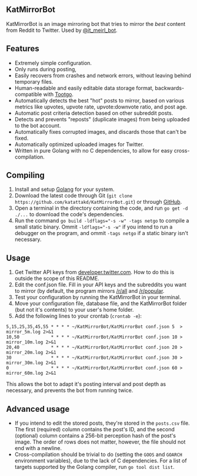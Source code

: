 ## KatMirrorBot
KatMirrorBot is an image mirroring bot that tries to mirror the *best* content from Reddit to Twitter. Used by [@it_meirl_bot](https://twitter.com/it_meirl_bot).

## Features
- Extremely simple configuration.
- Only runs during posting, 
- Easily recovers from crashes and network errors, without leaving behind temporary files.
- Human-readable and easily editable data storage format, backwards-compatible with [Tootgo](https://github.com/katattakd/Tootgo).
- Automatically detects the best "hot" posts to mirror, based on various metrics like upvotes, upvote rate, upvote:downvote ratio, and post age.
- Automatic post criteria detection based on other subreddit posts.
- Detects and prevents "reposts" (duplicate images) from being uploaded to the bot account.
- Automatically fixes corrupted images, and discards those that can't be fixed.
- Automatically optimized uploaded images for Twitter.
- Written in pure Golang with no C dependencies, to allow for easy cross-compilation.

## Compiling
1. Install and setup [Golang](https://golang.org/) for your system.
2. Download the latest code through Git (`git clone https://github.com/katattakd/KatMirrorBot.git`) or through [GitHub](https://github.com/katattakd/KatMirrorBot/archive/main.zip).
3. Open a terminal in the directory containing the code, and run `go get -d ./...` to download the code's dependencies.
4. Run the command `go build -ldflags="-s -w" -tags netgo` to compile a small static binary. Ommit `-ldflags="-s -w"` if you intend to run a debugger on the program, and ommit `-tags netgo` if a static binary isn't necessary.

## Usage
1. Get Twitter API keys from [developer.twitter.com](https://developer.twitter.com/en). How to do this is outside the scope of this README.
2. Edit the conf.json file. Fill in your API keys and the subreddits you want to mirror (by default, the program mirrors [/r/all](https://www.reddit.com/r/all) and [/r/popular](https://www.reddit.com/r/popular).
3. Test your configuration by running the KatMirrorBot in your terminal.
4. Move your configuration file, database file, and the KatMirrorBot folder (but not it's contents) to your user's home folder.
4. Add the following lines to your crontab (`crontab -e`):
```cron
5,15,25,35,45,55 * * * * ~/KatMirrorBot/KatMirrorBot conf.json 5  > mirror_5m.log 2>&1
10,50            * * * * ~/KatMirrorBot/KatMirrorBot conf.json 10 > mirror_10m.log 2>&1
20,40            * * * * ~/KatMirrorBot/KatMirrorBot conf.json 20 > mirror_20m.log 2>&1
30               * * * * ~/KatMirrorBot/KatMirrorBot conf.json 30 > mirror_30m.log 2>&1
0                * * * * ~/KatMirrorBot/KatMirrorBot conf.json 60 > mirror_60m.log 2>&1
```
This allows the bot to adapt it's posting interval and post depth as necessary, and prevents the bot from running twice.

## Advanced usage
- If you intend to edit the stored posts, they're stored in the `posts.csv` file. The first (required) column contains the post's ID, and the second (optional) column contains a 256-bit perception hash of the post's image. The order of rows does not matter, however, the file should not end with a newline.
- Cross-compilation should be trivial to do (setting the `GOOS` and `GOARCH` environment variables), due to the lack of C dependencies. For a list of targets supported by the Golang compiler, run `go tool dist list`.
